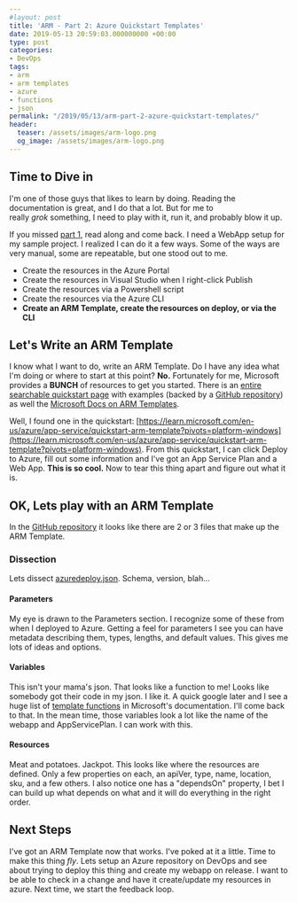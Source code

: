 ```yaml
---
#layout: post
title: 'ARM - Part 2: Azure Quickstart Templates'
date: 2019-05-13 20:59:03.000000000 +00:00
type: post
categories:
- DevOps
tags:
- arm
- arm templates
- azure
- functions
- json
permalink: "/2019/05/13/arm-part-2-azure-quickstart-templates/"
header:
  teaser: /assets/images/arm-logo.png
  og_image: /assets/images/arm-logo.png
---
```

## Time to Dive in

I'm one of those guys that likes to learn by doing. Reading the documentation is great, and I do that a lot. But for me to really _grok_ something, I need to play with it, run it, and probably blow it up.

If you missed [part 1](http://chris-ayers.com/arm-azure-resource-manager), read along and come back. I need a WebApp setup for my sample project. I realized I can do it a few ways. Some of the ways are very manual, some are repeatable, but one stood out to me.

- Create the resources in the Azure Portal
- Create the resources in Visual Studio when I right-click Publish
- Create the resources via a Powershell script
- Create the resources via the Azure CLI
- **Create an ARM Template, create the resources on deploy, or via the CLI**

## Let's Write an ARM Template

I know what I want to do, write an ARM Template. Do I have any idea what I'm doing or where to start at this point? **No.** Fortunately for me, Microsoft provides a **BUNCH** of resources to get you started. There is an [entire searchable quickstart page](https://azure.microsoft.com/en-us/resources/templates/) with examples (backed by a [GitHub repository](https://www.github.com/Azure/azure-quickstart-templates)) as well the [Microsoft Docs on ARM Templates](https://docs.microsoft.com/en-us/azure/azure-resource-manager/resource-group-authoring-templates).

Well, I found one in the quickstart: [https://learn.microsoft.com/en-us/azure/app-service/quickstart-arm-template?pivots=platform-windows](https://learn.microsoft.com/en-us/azure/app-service/quickstart-arm-template?pivots=platform-windows). From this quickstart, I can click Deploy to Azure, fill out some information and I've got an App Service Plan and a Web App. **This is so cool.** Now to tear this thing apart and figure out what it is.

## OK, Lets play with an ARM Template

In the [GitHub repository](https://github.com/Azure/azure-quickstart-templates/tree/master/quickstarts/microsoft.web/webapp-basic-windows) it looks like there are 2 or 3 files that make up the ARM Template.

### Dissection

Lets dissect [azuredeploy.json](https://github.com/Azure/azure-quickstart-templates/blob/master/quickstarts/microsoft.web/webapp-basic-windows/azuredeploy.json). Schema, version, blah...

#### Parameters

My eye is drawn to the Parameters section. I recognize some of these from when I deployed to Azure. Getting a feel for parameters I see you can have metadata describing them, types, lengths, and default values. This gives me lots of ideas and options.

#### Variables

This isn't your mama's json. That looks like a function to me! Looks like somebody got their code in my json. I like it. A quick google later and I see a huge list of [template functions](https://docs.microsoft.com/en-us/azure/azure-resource-manager/resource-group-template-functions) in Microsoft's documentation. I'll come back to that. In the mean time, those variables look a lot like the name of the webapp and AppServicePlan. I can work with this.

#### Resources

Meat and potatoes. Jackpot. This looks like where the resources are defined. Only a few properties on each, an apiVer, type, name, location, sku, and a few others. I also notice one has a "dependsOn" property, I bet I can build up what depends on what and it will do everything in the right order.

## Next Steps

I've got an ARM Template now that works. I've poked at it a little. Time to make this thing _fly_. Lets setup an Azure repository on DevOps and see about trying to deploy this thing and create my webapp on release. I want to be able to check in a change and have it create/update my resources in azure. Next time, we start the feedback loop.
